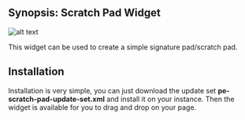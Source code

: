 ## Synopsis: Scratch Pad Widget

![alt text](https://gitlab.com/dev-practice/platexp-widget-library/raw/master/images/scratch_pad.png "Scratch Pad")

This widget can be used to create a simple signature pad/scratch pad.


## Installation

Installation is very simple, you can just download the update set **pe-scratch-pad-update-set.xml** and install it on your instance. Then the widget is available for you to drag and drop on your page.
